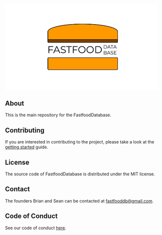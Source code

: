 ![ffdblogo](fastfooddb.png)

## About

This is the main repository for the FastfoodDatabase.

## Contributing

If you are interested in contributing to the project, please take a look at the [getting started](./gettingstarted.md) guide. 

## License
The source code of FastfoodDatabase is distributed under the MIT license.

## Contact
The founders Brian and Sean can be contacted at fastfooddb@gmail.com.

## Code of Conduct
See our code of conduct [here](./CODE_OF_CONDUCT.txt).
